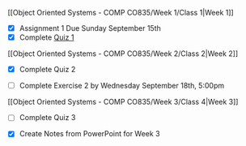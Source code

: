 [[Object Oriented Systems - COMP CO835/Week 1/Class 1|Week 1]]

- [x] Assignment 1 Due Sunday September 15th
- [x] Complete [Quiz 1](https://mycanvas.mohawkcollege.ca/courses/106931/quizzes/438045)

[[Object Oriented Systems - COMP CO835/Week 2/Class 2|Week 2]]

- [x] Complete Quiz 2
- [ ] Complete Exercise 2 by Wednesday September 18th, 5:00pm


[[Object Oriented Systems - COMP CO835/Week 3/Class 4|Week 3]]

- [ ] Complete Quiz 3 
- [x] Create Notes from PowerPoint for Week 3







